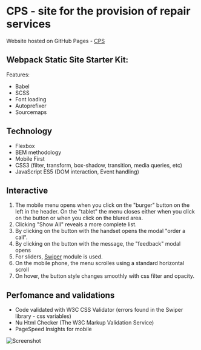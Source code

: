 # CPS  - site for the provision of repair services


Website hosted on GitHub Pages - <a href="https://superkusya.github.io/CPS-full/">CPS</a>

## Webpack Static Site Starter Kit:
Features:
- Babel
- SCSS
- Font loading
- Autoprefixer
- Sourcemaps

## Technology
- Flexbox
- BEM methodology
- Mobile First
- CSS3 (filter, transform, box-shadow, transition, media queries, etc)
- JavaScript ES5 (DOM interaction, Event handling)


## Interactive

1. The mobile menu opens when you click on the "burger" button on the left in the header. On the "tablet" the menu closes either when you click on the button or when you click on the blured area.
2. Clicking "Show All" reveals a more complete list.
3. By clicking on the button with the handset opens the modal "order a call".
4. By clicking on the button with the message, the "feedback" modal opens
5. For sliders, <a href="https://swiperjs.com/">Swiper</a> module is used.
6. On the mobile phone, the menu scrolles using a standard horizontal scroll
7. On hover, the button style changes smoothly with css filter and opacity.

## Perfomance and validations
- Code validated with W3C CSS Validator (errors found in the Swiper library - css variables)
- Nu Html Checker (The W3C Markup Validation Service)
- PageSpeed Insights for mobile

![Screenshot](https://i.imgur.com/zOwltRM.png)

